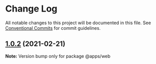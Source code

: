 # Change Log

All notable changes to this project will be documented in this file.
See [Conventional Commits](https://conventionalcommits.org) for commit guidelines.

## [1.0.2](https://github.com/Libikk/lerna-monorepo/compare/@apps/web@1.0.1...@apps/web@1.0.2) (2021-02-21)

**Note:** Version bump only for package @apps/web
